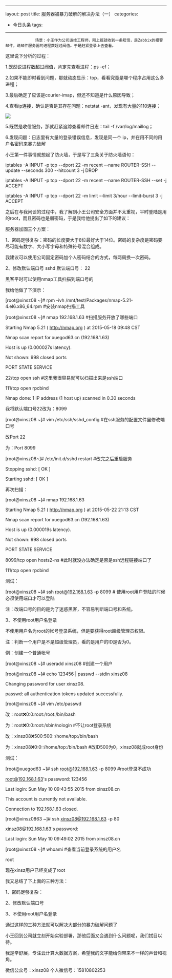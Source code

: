 
---
layout: post
title: 服务器被暴力破解的解决办法（一）
categories:
- 今日头条
tags:
---
				 场景：小王作为公司运维工程师，刚上班就收到一条短信，是Zabbix的报警邮件，说邮件服务器的进程数超过阀值。于是赶紧登录上去查看。

 这里说下分析的过程：

1.既然说进程数超过阀值，肯定先查看进程：ps -ef；

2.如果不能即时看到问题，那就动态显示：top，看看究竟是哪个程序占用这么多进程；

3.最后确定了应该是courier-imap，但还不知道是什么原因导致；

4.查看ip连接，确认是否是其存在问题：netstat -ant，发现有大量的110连接；

![](http://p3.pstatp.com/large/5db0003afa6287cd53c)

5.既然是收信服务，那就赶紧追踪查看邮件日志：tail -f /var/log/maillog；

6.发现问题：日志里有大量的登录错误信息，发现是同一个 ip，并在用不同的用户名密码来暴力破解

 小王第一件事情就想起了防火墙，于是写了三条关于防火墙语句：

iptables -A INPUT -p tcp --dport 22 -m recent --name ROUTER-SSH --update --seconds 300 --hitcount 3 -j DROP

iptables -A INPUT -p tcp --dport 22 -m recent --name ROUTER-SSH --set -j ACCEPT

iptables -A INPUT -p tcp --dport 22 -m limit --limit 3/hour --limit-burst 3 -j ACCEPT

之后在与我闲谈的过程中，我了解到小王公司安全方面并不太重视，平时登陆是用的root，而且密码也是弱密码，于是我给他提出了如下的建议：

服务器加固三个方案：

1、密码足够复杂：密码的长度要大于8位最好大于14位。密码的复杂度是密码要尽可能有数字、大小写字母和特殊符号混合组成。

我建议可以使用公司固定密码加个人密码结合的方式，每两周换一次密码。

2、修改默认端口号 sshd 默认端口号： 22

黑客平时可以使用nmap工具扫描到端口号的

我给他做了下演示：

 [root@xinsz08 ~]# rpm -ivh /mnt/test/Packages/nmap-5.21-4.el6.x86_64.rpm #安装nmap扫描工具

[root@xinsz08 ~]# nmap 192.168.1.63 #扫描服务开放了哪些端口

Starting Nmap 5.21 ( http://nmap.org ) at 2015-05-18 09:48 CST

Nmap scan report for xuegod63.cn (192.168.1.63)

Host is up (0.000027s latency).

Not shown: 998 closed ports

PORT STATE SERVICE

22/tcp open ssh #这里我很容易就可以扫描出来是ssh端口

111/tcp open rpcbind

Nmap done: 1 IP address (1 host up) scanned in 0.30 seconds

我将默认端口号22改为：8099

[root@xinsz08 ~]# vim /etc/ssh/sshd_config #在ssh服务的配置文件里修改端口号

改Port 22

为：Port 8099

[root@xinsz08~]# /etc/init.d/sshd restart #改完之后重启服务

Stopping sshd: [ OK ]

Starting sshd: [ OK ]

再次扫描：

[root@xinsz08 ~]# nmap 192.168.1.63

Starting Nmap 5.21 ( http://nmap.org ) at 2015-05-22 21:13 CST

Nmap scan report for xuegod63.cn (192.168.1.63)

Host is up (0.000019s latency).

Not shown: 998 closed ports

PORT STATE SERVICE

8099/tcp open hosts2-ns #此时就没办法确定是否是ssh远程链接端口了

111/tcp open rpcbind

测试：

[root@xinsz08 ~]# ssh root@192.168.1.63 -p 8099 # 使用root用户登陆的时候必须使用端口才可以登陆

 注：改端口号的目的是为了迷惑黑客，不容易判断端口号和系统。

3、不使用root用户名登录

不使用用户名为root的帐号登录系统，但是要获得root超级管理员权限。

注：判断一个用户是不是超级管理员，看的是用户的ID是否为0。

例：创建一个普通帐号

[root@xinsz08 ~]# useradd xinsz08 #创建一个用户

[root@xinsz08 ~]# echo 123456 | passwd --stdin xinsz08

Changing password for user xinsz08.

passwd: all authentication tokens updated successfully.

[root@xinsz08 ~]# vim /etc/passwd 

改：root:x:0:0:root:/root:/bin/bash

为：root:x:0:0:root:/sbin/nologin #不让root登录系统

改：xinsz08:x:500:500::/home/top:/bin/bash

为：xinsz08:x:0:0::/home/top:/bin/bash #改ID500为0，xinsz08就成root身份

测试：

[root@xuegod63 ~]# ssh root@192.168.1.63 -p 8099 #root登录不成功

root@192.168.1.63's password: 123456

Last login: Sun May 10 09:43:55 2015 from xinsz08.cn

This account is currently not available.

Connection to 192.168.1.63 closed.

[root@xinsz0863 ~]# ssh xinsz08@192.168.1.63 -p 80

xinsz08@192.168.1.63's password:

Last login: Sun May 10 09:49:02 2015 from xinsz08.cn

[root@xinsz08 ~]# whoami #查看当前登录系统的用户名

root

现在xinsz用户已经变成了root

我又总结了下上面的三种方法：

1、密码足够复杂：

2、修改默认端口号

3、不使用root用户名登录

 通过这样的三种方法就可以解决大部分的暴力破解问题了

 小王回到公司就立刻开始实验部署，那他后面又会遇到什么问题呢，我们拭目以待。

 我是辛舒展，专注云计算大数据方案，希望我的文字能给你带来不一样的声音和视角。

 微信公众号：xinsz08 个人微信号：15810802253